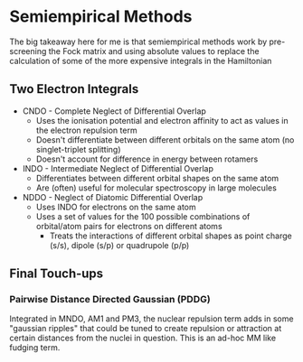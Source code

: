 # Semiempirical Methods

The big takeaway here for me is that semiempirical methods work by pre-screening the Fock matrix and using absolute values to replace the calculation of some of the more expensive integrals in the Hamiltonian

## Two Electron Integrals

* CNDO - Complete Neglect of Differential Overlap
  * Uses the ionisation potential and electron affinity to act as values in the electron repulsion term
  * Doesn't differentiate between different orbitals on the same atom (no singlet-triplet splitting)
  * Doesn't account for difference in energy between rotamers 
* INDO - Intermediate Neglect of Differential Overlap
  * Differentiates between different orbital shapes on the same atom
  * Are (often) useful for molecular spectroscopy in large molecules
* NDDO - Neglect of Diatomic Differential Overlap
  * Uses INDO for electrons on the same atom
  * Uses a set of values for the 100 possible combinations of orbital/atom pairs for electrons on different atoms
    * Treats the interactions of different orbital shapes as point charge (s/s), dipole (s/p) or quadrupole (p/p)



## Final Touch-ups

### Pairwise Distance Directed Gaussian (PDDG)

Integrated in MNDO, AM1 and PM3, the nuclear repulsion term adds in some "gaussian ripples" that could be tuned to create repulsion or attraction at certain distances from the nuclei in question. This is an ad-hoc MM like fudging term.